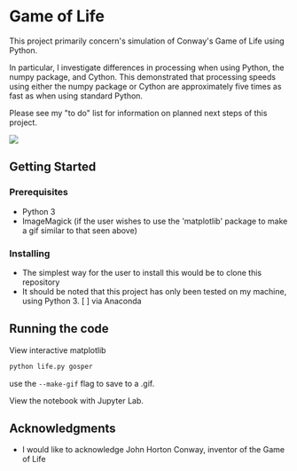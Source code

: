 # Game of Life

This project primarily concern's simulation of Conway's Game of Life using Python. 

In particular, I investigate differences in processing when using Python, the numpy package, and Cython. This demonstrated that processing speeds using either the numpy package or Cython are approximately five times as fast as when using standard Python.

Please see my "to do" list for information on planned next steps of this project.

![](gosper.gif)

## Getting Started

### Prerequisites
- Python 3
- ImageMagick (if the user wishes to use the 'matplotlib' package to make a gif similar to that seen above)

### Installing
- The simplest way for the user to install this would be to clone this repository
- It should be noted that this project has only been tested on my machine, using Python 3. [ ] via Anaconda

## Running the code

View interactive matplotlib

```sh
python life.py gosper
```

use the `--make-gif` flag to save to a .gif.

View the notebook with Jupyter Lab.

## Acknowledgments
- I would like to acknowledge John Horton Conway, inventor of the Game of Life
